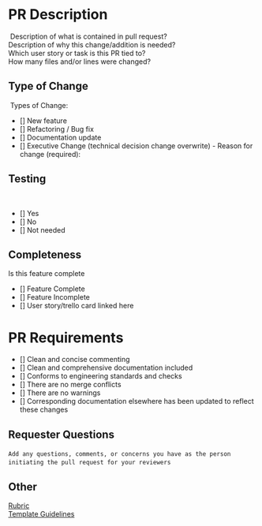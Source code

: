 # PR Description

​
Description of what is contained in pull request?  
Description of why this change/addition is needed?  
Which user story or task is this PR tied to?  
How many files and/or lines were changed?
​
​

## Type of Change

​
Types of Change:

- [] New feature
- [] Refactoring / Bug fix
- [] Documentation update
- [] Executive Change (technical decision change overwrite) - Reason for change (required):
  ​
  ​

## Testing

​

- [] Yes
- [] No
- [] Not needed
  ​
  ​

## Completeness

Is this feature complete

- [] Feature Complete
- [] Feature Incomplete
- [] User story/trello card linked here
  ​

# PR Requirements

- [] Clean and concise commenting
- [] Clean and comprehensive documentation included
- [] Conforms to engineering standards and checks
- [] There are no merge conflicts
- [] There are no warnings
- [] Corresponding documentation elsewhere has been updated to reflect these changes
  ​
  ​

## Requester Questions

​
`Add any questions, comments, or concerns you have as the person initiating the pull request for your reviewers`
​
​

## Other

[Rubric](https://www.notion.so/1fc04e4fedeb429ba873b7c68d281707?v=74054da7991341c0bf970f39410c43da)  
[Template Guidelines](https://www.notion.so/Pull-Request-Template-f9264f79e1b649b9845961b5aba3eaff)
​
